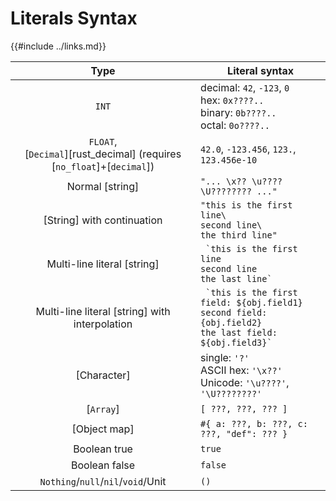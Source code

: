 Literals Syntax
===============

{{#include ../links.md}}

|                                    Type                                    | Literal syntax                                                                                                          |
| :------------------------------------------------------------------------: | ----------------------------------------------------------------------------------------------------------------------- |
|                                   `INT`                                    | decimal: `42`, `-123`, `0`<br/>hex: `0x????..`<br/>binary: `0b????..`<br/>octal: `0o????..`                             |
| `FLOAT`,<br/>[`Decimal`][rust_decimal] (requires [`no_float`]+[`decimal`]) | `42.0`, `-123.456`, `123.`, `123.456e-10`                                                                               |
|                              Normal [string]                               | `"... \x?? \u???? \U???????? ..."`                                                                                      |
|                         [String] with continuation                         | `"this is the first line\`<br/>`second line\`<br/>`the third line"`                                                     |
|                        Multi-line literal [string]                         | `` `this is the first line``<br/>``second line``</br>``the last line` ``                                                |
|               Multi-line literal [string] with interpolation               | `` `this is the first field: ${obj.field1}``<br/>``second field: {obj.field2}``</br>``the last field: ${obj.field3}` `` |
|                                [Character]                                 | single: `'?'`<br/>ASCII hex: `'\x??'`<br/>Unicode: `'\u????'`, `'\U????????'`                                           |
|                                 [`Array`]                                  | `[ ???, ???, ??? ]`                                                                                                     |
|                                [Object map]                                | `#{ a: ???, b: ???, c: ???, "def": ??? }`                                                                               |
|                                Boolean true                                | `true`                                                                                                                  |
|                               Boolean false                                | `false`                                                                                                                 |
|                     `Nothing`/`null`/`nil`/`void`/Unit                     | `()`                                                                                                                    |
